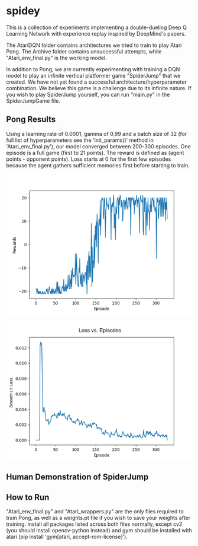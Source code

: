 # spidey

This is a collection of experiments implementing a double-dueling Deep Q Learning Network with experience replay
inspired by DeepMind's papers. 

The AtariDQN folder contains architectures we tried to train to play Atari Pong. The Archive
folder contains unsuccessful attempts, while "Atari_env_final.py" is the working model. 

In addition to Pong, we are currently experimenting with training a DQN model to play an infinite vertical
platformer game "SpiderJump" that we created. We have not yet found a successful architecture/hyperparameter combination.
We believe this game is a challenge due to its infinite nature. If you wish to play SpiderJump yourself,
you can run "main.py" in the SpiderJumpGame file.

Pong Results
----
Using a learning rate of 0.0001, gamma of 0.99 and a batch size of 32 (for full list of hyperparameters see the 
'init_params()' method in 'Atari_env_final.py'), our model converged between 200-300 episodes. One episode is a full game
(first to 21 points). The reward is defined as (agent points - opponent points). Loss starts at 0 for the first few episodes
because the agent gathers sufficient memories first before starting to train. 

![image](pong_reward.png "reward")

![image](pong_loss.png "loss")

Human Demonstration of SpiderJump
----

How to Run
----
"Atari_env_final.py" and "Atari_wrappers.py" are the only files required to train Pong, as well as a weights.pt
file if you wish to save your weights after training. Install all packages listed across both files
normally, except cv2 (you should install opencv-python instead) and gym should be installed with atari 
(pip install 'gym[atari, accept-rom-license]').
